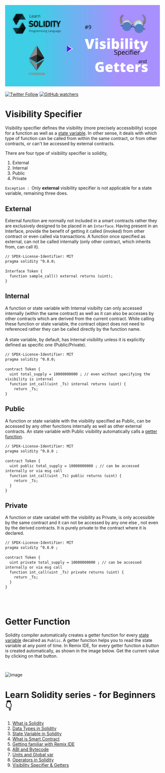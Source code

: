 <img src="/Tutorials/header-images/9-OG-Visibility-specifier-getters.png" width="630" title="Operators in solidity">

[<img alt="Twitter Follow" src="https://img.shields.io/twitter/follow/PranavRaj90?style=social">](https://twitter.com/intent/follow?screen_name=PranavRaj90)
[<img alt="GitHub watchers" src="https://img.shields.io/github/watchers/raj-pranav/learn-solidity?label=Learn%20Solidity&style=social">](https://github.com/raj-pranav/learn-solidity/)



# Visibility Specifier
Visibility specifier defines the visibility (more precisely accessibility) scope for a function as well as a [state variable](https://github.com/raj-pranav/learn-solidity/blob/main/Tutorials/Beginners/3-State_variable_solidity.md). In other sense, it deals with which type of function can be called from within the same contract, or from other contracts, or can't be accessed by external contracts.

There are four type of visibility specifier is solidity,
1. External
2. Internal
3. Public
4. Private

`Exception : `Only **external** visibility specifier is not applicable for a state variable, remaining three does.

## External
External function are normally not included in a smart contracts rather they are exclusively designed to be placed in an `Interface`. Having present in an Interface, provide the benefit of getting it called (invoked) from other contract or even called via transactions. A function once specified as external, can not be called internally (only other contract, which inherits from, can call it).

```solidity
// SPDX-License-Identifier: MIT
pragma solidity ^0.8.0;

Interface Token {
  function sample_call() external returns (uint);
}
```

## Internal
A function or state variable with Internal visibilty can only accessed internally (within the same contract) as well as it can also be accesses by other contracts which are derived from the current contract. While calling these function or state variable, the contract object does not need to referenced rather they can be called directly by the function name.<br><br>
A state variable, by default, has Internal visibility unless it is explicitly defined as specific one (Public/Private).

```solidity
// SPDX-License-Identifier: MIT
pragma solidity ^0.8.0;

contract Token {
  uint total_supply = 10000000000 ; // even without specifying the visibility is internal
  function int_call(uint _Ts) internal returns (uint) {
    return _Ts;
}
```

## Public
A function or state variable with the visibility specified as Public, can be accessed by any other functions internally as well as other external contracts. An state variable with Public visibility automatically calls a [getter function](https://github.com/raj-pranav/learn-solidity/blob/main/Tutorials/Beginners/9-Visibility-specifiers_and-getters.md#getter-function).

```solidity
// SPDX-License-Identifier: MIT
pragma solidity ^0.8.0 ;

contract Token {
  uint public total_supply = 10000000000 ; // can be accessed internally or via msg call
  function int_call(uint _Ts) public returns (uint) {
    return _Ts;
  }
}
```

## Private
A function or state variabel with the visibility as Private, is only accessible by the same contract and it can not be accessed by any one else , not even by the derived contracts. It is purely private to the contract where it is declared.

```solidity
// SPDX-License-Identifier: MIT
pragma solidity ^0.8.0 ;

contract Token {
  uint private total_supply = 10000000000 ; // can be accessed internally or via msg call
  function int_call(uint _Ts) private returns (uint) {
    return _Ts;
  }
}
```
<br><br>

# Getter Function
Solidity compiler automatically creates a getter function for every [state variable](https://github.com/raj-pranav/learn-solidity/blob/main/Tutorials/Beginners/3-State_variable_solidity.md) decalred as `Public`. A getter function helps you to read the state variable at any point of time. In Remix IDE, for every getter function a button is created automatically, as shown in the image below. Get the current value by clicking on that button.

```solidity


```
![image](https://user-images.githubusercontent.com/48473708/151355352-15bf28a1-ca2d-48c8-bc67-61b81ac15362.png)




# Learn Solidity series - for Beginners 👇
1. [What is Solidity](https://github.com/raj-pranav/learn-solidity/blob/main/Tutorials/Beginners/1-What_is_Solidity.md)
2. [Data Types in Solidity](https://github.com/raj-pranav/learn-solidity/blob/main/Tutorials/Beginners/2-Data_types_solidity.md)
3. [State Variable in Solidity](https://github.com/raj-pranav/learn-solidity/blob/main/Tutorials/Beginners/3-State_variable_solidity.md)
4. [What is Smart Contract](https://github.com/raj-pranav/learn-solidity/blob/main/Tutorials/Beginners/4-what-is-a-Smart_contract.md)
5. [Getting familiar with Remix IDE](https://github.com/raj-pranav/learn-solidity/blob/main/Tutorials/Beginners/5-Getting-familiar-with-Remix-IDE.md)
6. [ABI and Bytecode](https://github.com/raj-pranav/learn-solidity/blob/main/Tutorials/Beginners/6-ABI-and-Bytecode-from-solidity-compiler.md)
7. [Units and Global var](https://github.com/raj-pranav/learn-solidity/blob/main/Tutorials/Beginners/7-Units-and-global-variable.md)
8. [Operators in Solidity](https://github.com/raj-pranav/learn-solidity/blob/main/Tutorials/Beginners/8-Operators-in-solidity.md)
9. [Visibility Specifier & Getters](https://github.com/raj-pranav/learn-solidity/blob/main/Tutorials/Beginners/9-Visibility-specifiers_and-getters.md)
